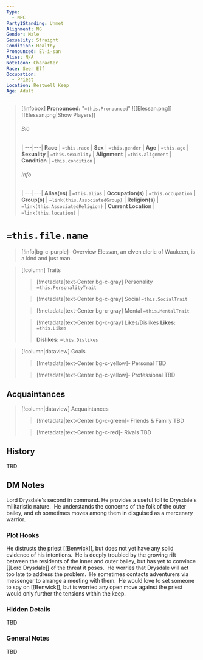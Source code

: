 ```yaml
---
Type:
  - NPC
Party1Standing: Unmet
Alignment: NG
Gender: Male
Sexuality: Straight
Condition: Healthy
Pronounced: El-i-san
Alias: N/A
NoteIcon: Character
Race: Seer Elf
Occupation:
  - Priest
Location: Restwell Keep
Age: Adult
---
```

> [!infobox]
> **Pronounced:**  "`=this.Pronounced`"
![[Elessan.png]]
[[Elessan.png|Show Players]]
> ###### Bio
>  |
> ---|---|
> **Race** | `=this.race` |
> **Sex** | `=this.gender` |
> **Age** | `=this.age` |
> **Sexuality** | `=this.sexuality` |
> **Alignment** | `=this.alignment` |
> **Condition** | `=this.condition` |
> ###### Info
>  |
> ---|---|
> **Alias(es)** | `=this.alias` |
> **Occupation(s)** | `=this.occupation` |
> **Group(s)** | `=link(this.AssociatedGroup)` |
> **Religion(s)** | `=link(this.AssociatedReligion)` |
> **Current Location** | `=link(this.location)` |

# **`=this.file.name`**
> [!info|bg-c-purple]- Overview
Elessan, an elven cleric of Waukeen, is a kind and just man.  

> [!column] Traits
>> [!metadata|text-Center bg-c-gray] Personality
>> `=this.PersonalityTrait`
>
>> [!metadata|text-Center bg-c-gray] Social
>> `=this.SocialTrait`
>
>> [!metadata|text-Center bg-c-gray] Mental
>> `=this.MentalTrait`
>
>> [!metadata|text-Center bg-c-gray] Likes/Dislikes
>> **Likes:** `=this.Likes`
>>
>> **Dislikes:** `=this.Dislikes`

> [!column|dataview] Goals
>> [!metadata|text-Center bg-c-yellow]- Personal
>> TBD
>
>> [!metadata|text-Center bg-c-yellow]- Professional
>> TBD
>

## Acquaintances
> [!column|dataview] Acquaintances
>> [!metadata|text-Center bg-c-green]- Friends & Family
>> TBD
>
>> [!metadata|text-Center bg-c-red]- Rivals
>> TBD
>

## History
TBD

## DM Notes
Lord Drysdale's second in command.  He provides a useful foil to Drysdale's militaristic nature.  He understands the concerns of the folk of the outer bailey, and eh sometimes moves among them in disguised as a mercenary warrior. 

### Plot Hooks
He distrusts the priest [[Benwick]], but does not yet have any solid evidence of his intentions.  He is deeply troubled by the growing rift between the residents of the inner and outer bailey, but has yet to convince [[Lord Drysdale]] of the threat it poses.  He worries that Drysdale will act too late to address the problem.  He sometimes contacts adventurers via messenger to arrange a meeting with them.  He would love to set someone to spy on [[Benwick]], but is worried any open move against the priest would only further the tensions within the keep.

### Hidden Details
TBD

### General Notes
TBD





